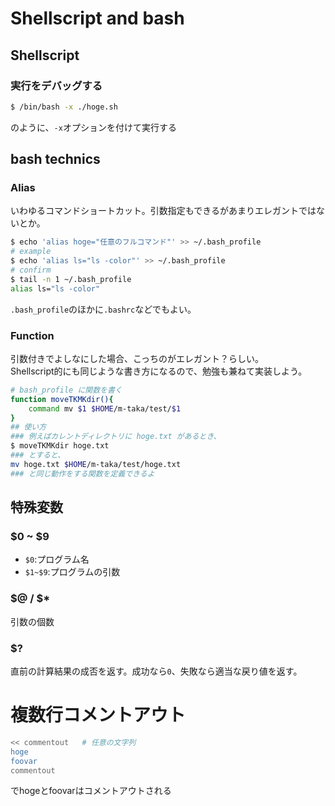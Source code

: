 # Shellscript and bash
## Shellscript
### 実行をデバッグする
```bash
$ /bin/bash -x ./hoge.sh
```
のように、`-x`オプションを付けて実行する

## bash technics
### Alias
いわゆるコマンドショートカット。引数指定もできるがあまりエレガントではないとか。
```bash
$ echo 'alias hoge="任意のフルコマンド"' >> ~/.bash_profile
# example
$ echo 'alias ls="ls -color"' >> ~/.bash_profile
# confirm
$ tail -n 1 ~/.bash_profile
alias ls="ls -color"
```
`.bash_profile`のほかに`.bashrc`などでもよい。
### Function
引数付きでよしなにした場合、こっちのがエレガント？らしい。  
Shellscript的にも同じような書き方になるので、勉強も兼ねて実装しよう。
```bash
# bash_profile に関数を書く
function moveTKMKdir(){
	command mv $1 $HOME/m-taka/test/$1
}
## 使い方
### 例えばカレントディレクトリに hoge.txt があるとき、
$ moveTKMKdir hoge.txt
### とすると、
mv hoge.txt $HOME/m-taka/test/hoge.txt
### と同じ動作をする関数を定義できるよ
```

## 特殊変数
### $0 ~ $9
- `$0`:プログラム名
- `$1~$9`:プログラムの引数

### $@ / $*
引数の個数

### $?
直前の計算結果の成否を返す。成功なら`0`、失敗なら適当な戻り値を返す。

# 複数行コメントアウト
```bash
<< commentout	# 任意の文字列
hoge
foovar
commentout
```
でhogeとfoovarはコメントアウトされる
